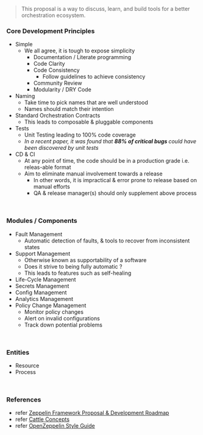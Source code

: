 
> This proposal is a way to discuss, learn, and build tools for a better orchestration ecosystem.


### Core Development Principles

- Simple
  - We all agree, it is tough to expose simplicity
    - Documentation / Literate programming
    - Code Clarity
    - Code Consistency
      - Follow guidelines to achieve consistency
    - Community Review
    - Modularity / DRY Code
- Naming
  - Take time to pick names that are well understood
  - Names should match their intention
- Standard Orchestration Contracts
  - This leads to composable & pluggable components
- Tests
  - Unit Testing leading to 100% code coverage
  - *In a recent paper, it was found that <b> 88% of critical bugs </b> could have been discovered by unit tests*
- CD & CI
  - At any point of time, the code should be in a production grade i.e. releas-able format
  - Aim to eliminate manual involvement towards a release
    - In other words, it is impractical & error prone to release based on manual efforts
    - QA & release manager(s) should only supplement above process

<br />

### Modules / Components

- Fault Management
  - Automatic detection of faults, & tools to recover from inconsistent states
- Support Management
  - Otherwise known as supportability of a software
  - Does it strive to being fully automatic ?
  - This leads to features such as self-healing
- Life-Cycle Management
- Secrets Management
- Config Management
- Analytics Management
- Policy Change Management
  - Monitor policy changes
  - Alert on invalid configurations
  - Track down potential problems

<br />

### Entities

- Resource
- Process

<br />

### References

- refer [Zeppelin Framework Proposal & Development Roadmap](https://medium.com/zeppelin-blog/zeppelin-framework-proposal-and-development-roadmap-fdfa9a3a32ab#.49wfkeyey)
- refer [Cattle Concepts](http://docs.cattle.io/en/latest/concepts/orchestration.html#resources)
- refer [OpenZeppelin Style Guide](https://github.com/OpenZeppelin/zeppelin-solidity/blob/master/CONTRIBUTING.md#style-guidelines)
